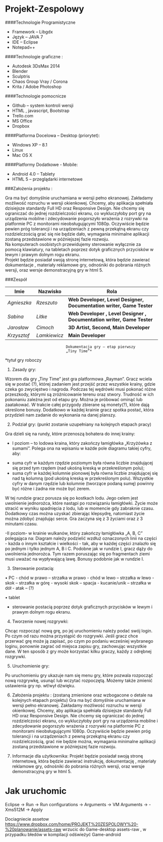 Projekt-Zespolowy
=================


####Technologie Programistyczne
* Framework – Libgdx
* Język – JAVA 7
* IDE – Eclipse 
* Notepad++

####Technologie graficzne : 
*	Autodesk 3DsMax 2014
*	Blender
*	Sculptris 
*	Chaos Group Vray / Corona
*	Krita / Adobe Photoshop

####Technologie pomocnicze
*	Github – system kontroli wersji
*	HTML , javascript, Bootstrap
*	Trello.com
*	MS Office
*	Dropbox

####Platforma Docelowa – Desktop (priorytet):
*	Windows XP – 8.1 
*	Linux 
*	Mac OS X

####Platformy Dodatkowe - Mobile:
*	Android 4.0 – Tablety 
*	HTML 5 – przeglądarki internetowe


###Założenia projektu : 


  Gra ma być domyślnie uruchamiana w wersji pełno ekranowej.  Zakładamy możliwość rozruchu w wersji okienkowej. Chcemy, aby aplikacja spełniała dzisiejsze standardy Full HD oraz Responsive Design. Nie chcemy się ograniczać do jednej rozdzielczości ekranu, co wykluczyłoby port gry na urządzenia mobilne i zdecydowanie pogorszyło wrażenia z rozrywki na platformie PC z monitorami nieobsługującymi 1080p. Oczywiście będzie pewien próg tolerancji i na urządzeniach z pewną przekątną ekranu czy rozdzielczością grać się nie będzie dało, wymagania minimalne aplikacji zostaną przedstawione w późniejszej fazie rozwoju.  
  Na komputerach osobistych przewidujemy sterowanie wyłącznie za pomocą klawiatury, na tabletach poprzez dotyk graficznych przycisków w lewym i prawym dolnym rogu ekranu.  
Projekt będzie posiadał swoją stronę internetową, która będzie zawierać dokumentacje , materiały reklamowe gry, odnośniki do pobrania różnych wersji, oraz wersje demonstracyjną gry w html 5. 




###Zespół

Imie | Nazwisko | Rola
--- | --- | ---
*Agnieszka* | *Rzeszuto* | **Web Developer, Level Designer, Documentation writer, Game Tester**
*Sabina* | *Litke* | **Web Developer , Level Designer , Documentation writer, Game Tester**
*Jarosław* | *Cimoch* | **3D Artist, Second, Main Developer**
*Krzysztof* | *Lamkiewicz* | **Main Developer**




                                Dokumentacja gry – etap pierwszy
                                „Tiny Time”*
*tytuł gry roboczy

1. Zasady gry:

Wzorem dla gry „Tiny Time” jest gra platformowa „Rayman”. Gracz wciela się w postać (?), której zadaniem jest przejść przez wszystkie krainy, gdzie czeka go zwycięstwo i nagroda. Podczas tej wędrówki musi pokonać różne przeszkody, którymi są zróżnicowanie terenu oraz stwory. Trudność w ich pokonaniu zależna jest od etapu gry. Można je próbować ominąć lub zaatakować.  W trakcie całej przygody zbierane są monety(?), które dają określone bonusy. Dodatkowo w każdej krainie gracz spotka postać, która przydzieli nam zadanie do wykonania na danej planszy.


2. Podział gry: (punkt zostanie uzupełniany na kolejnych etapach pracy)

Gra dzieli się na rundy, które przenoszą bohatera do innej krainy:

- I poziom – to lodowa kraina, który zakończy łamigłówka „Krzyżówka z sumami”.
Polega ona na wpisaniu w każde pole diagramu takiej cyfry, aby:
* suma cyfr w każdym rzędzie poziomym była równa liczbie znajdującej się przed tym rzędem (nad ukośną kreską w przekreślonym polu);
* suma cyfr w każdej kolumnie pionowej była równa liczbie znajdującej się nad tą kolumną (pod ukośną kreską w przekreślonym polu).
Wszystkie cyfry w danym rzędzie lub kolumnie (tworzące podaną sumę) powinny być różne i żadna nie może być zerem. 


W tej rundzie gracz porusza się po kostkach lodu. Jego celem jest uwolnienie jednorożca, które nastąpi po rozwiązaniu łamigłówki. Życie może stracić w wyniku spadnięcia z lodu, lub w momencie gdy zabraknie czasu. Dodatkowy czas można uzyskać zbierając klepsydrę, natomiast życie można zdobyć znajdując serce. Gra zaczyna się z 3 życiami oraz z 3 minutami czasu.

-II poziom- w krainie wulkanów, który zakończy łamigłówka „A, B, C” polegająca na:
Diagram należy podzielić wzdłuż oznaczonych linii na części - każda o innym kształcie i wielkości - tak, aby w każdej części znalazło się po jednym i tylko jednym A, B i C.
Podobne jak w rundzie I, gracz dąży do uwolnienia jednorożca. Tym razem poruszając się po fragmentach ziemi musi uważać na wypływającą lawę. Bonusy podobnie jak w rundzie I. 
 

3. Sterowanie postacią:

•	PC
            - chód w prawo – strzałka w prawo
            - chód w lewo – strzałka w lewo
            - skok – strzałka w górę
            - wysoki skok – spacja 
            - kucanie/unik – strzałka w dół
            - atak – (?)



•	tablet
- sterowanie postacią poprzez dotyk graficznych przycisków w lewym i prawym dolnym rogu ekranu.


4. Tworzenie nowej rozgrywki:

Chcąc rozpocząć nową grę, po jej uruchomieniu należy podać swój login. Po czym od razu można przystąpić do rozgrywki. Jeśli gracz chce przerwać grę może ją zapisać, po czym po podaniu wcześniej wybranego loginu, ponownie zagrać od miejsca zapisu gry, zachowując wszystkie dane. W ten sposób z gry może korzystać kilku graczy, każdy  z odrębnej rozgrywki.

5. Uruchomienie gry:

Po uruchomieniu gry ukazuje nam się menu gry, które pozwala rozpocząć nową rozgrywkę, usunąć  lub wczytać rozpoczętą. Możemy także zmienić ustawienia gry np. wł/wył dźwięku.

6. Założenia projektu : (zostaną zmienione oraz wzbogacone o detale na kolejnych etapach projektu)
Gra ma być domyślnie uruchamiana w wersji pełno ekranowej. Zakładamy możliwość rozruchu w wersji okienkowej. Chcemy, aby aplikacja spełniała dzisiejsze standardy Full HD oraz Responsive Design. Nie chcemy się ograniczać do jednej rozdzielczości ekranu, co wykluczyłoby port gry na urządzenia mobilne i zdecydowanie pogorszyło wrażenia z rozrywki na platformie PC z monitorami nieobsługującymi 1080p. Oczywiście będzie pewien próg tolerancji i na urządzeniach z pewną przekątną ekranu czy rozdzielczością, grać  nie będzie można, wymagania minimalne aplikacji zostaną przedstawione w późniejszej fazie rozwoju.

7. Informacje dla użytkownika:
Projekt będzie posiadał swoją stronę internetową, która będzie zawierać instrukcję, dokumentację , materiały reklamowe gry, odnośniki do pobrania różnych wersji, oraz wersje demonstracyjną gry w html 5. 


Jak uruchomic
=====

Eclipse -> Run -> Run configurations -> Arguments -> VM Arguments -> -Xms512M -> Apply

Dociagniecie assetow https://www.dropbox.com/home/PROJEKT%20ZESPOLOWY%20-%20planowanie/assets-raw wrzucic do Game-desktop assets-raw , w przypadku błedów w kompilacji odświeżyć Game-android
